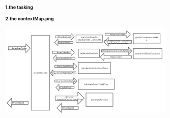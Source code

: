 #### 1.the tasking

#### 2.the contextMap.png
 ![image](https://github.com/happyeven/pos-machine-2020-7-20-13-59-35-216/blob/master/img/contextMap.png)
